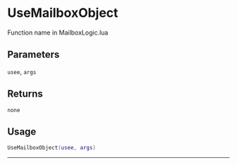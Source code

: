# UseMailboxObject
Function name in MailboxLogic.lua
## Parameters
`usee`, `args`
## Returns
`none`
## Usage
```lua
UseMailboxObject(usee, args)
```
---
